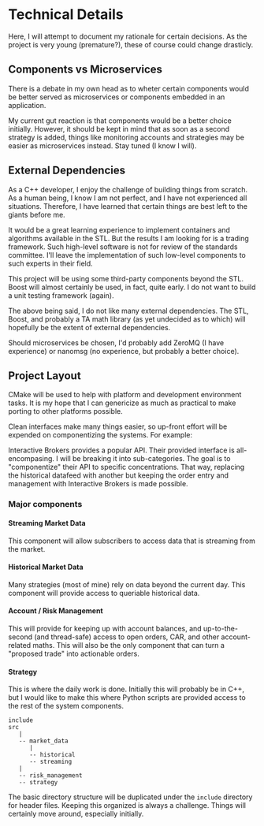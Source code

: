 # Technical Details

Here, I will attempt to document my rationale for certain decisions. As the project is very young (premature?), these of course could change drasticly.

## Components vs Microservices

There is a debate in my own head as to wheter certain components would be better served as microservices or components embedded in an application.

My current gut reaction is that components would be a better choice initially. However, it should be kept in mind that as soon as a second strategy is added, things like monitoring accounts and strategies may be easier as microservices instead. Stay tuned (I know I will).

## External Dependencies

As a C++ developer, I enjoy the challenge of building things from scratch. As a human being, I know I am not perfect, and I have not experienced all situations. Therefore, I have learned that certain things are best left to the giants before me.

It would be a great learning experience to implement containers and algorithms available in the STL. But the results I am looking for is a trading framework. Such high-level software is not for review of the standards committee. I'll leave the implementation of such low-level components to such experts in their field.

This project will be using some third-party components beyond the STL. Boost will almost certainly be used, in fact, quite early. I do not want to build a unit testing framework (again).

The above being said, I do not like many external dependencies. The STL, Boost, and probably a TA math library (as yet undecided as to which) will hopefully be the extent of external dependencies.

Should microservices be chosen, I'd probably add ZeroMQ (I have experience) or nanomsg (no experience, but probably a better choice).

## Project Layout

CMake will be used to help with platform and development environment tasks. It is my hope that I can genericize as much as practical to make porting to other platforms possible.

Clean interfaces make many things easier, so up-front effort will be expended on componentizing the systems. For example:

Interactive Brokers provides a popular API. Their provided interface is all-encompasing. I will be breaking it into sub-categories. The goal is to "componentize" their API to specific concentrations. That way, replacing the historical datafeed with another but keeping the order entry and management with Interactive Brokers is made possible.

### Major components

#### Streaming Market Data

This component will allow subscribers to access data that is streaming from the market.

#### Historical Market Data

Many strategies (most of mine) rely on data beyond the current day. This component will provide access to queriable historical data.

#### Account / Risk Management

This will provide for keeping up with account balances, and up-to-the-second (and thread-safe) access to open orders, CAR, and other account-related maths. This will also be the only component that can turn a "proposed trade" into actionable orders.

#### Strategy

This is where the daily work is done. Initially this will probably be in C++, but I would like to make this where Python scripts are provided access to the rest of the system components.

```
include
src
   |
   -- market_data
      |
      -- historical
      -- streaming
   |
   -- risk_management
   -- strategy
```

The basic directory structure will be duplicated under the `include` directory for header files. Keeping this organized is always a challenge. Things will certainly move around, especially initially.